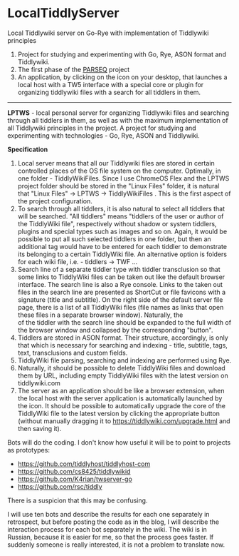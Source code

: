 # LocalTiddlyServer
Local Tiddlywiki server on Go-Rye with implementation of Tiddlywiki principles

1. Project for studying and experimenting with Go, Rye, ASON format and Tiddlywiki.
2. The first phase of the [PARSEQ](https://github.com/Serj-Aleks/PARSEQ) project
3. An application, by clicking on the icon on your desktop, that launches a local host with a TW5 interface with a special core or plugin for organizing tiddlywiki files with a search for all tiddlers in them.

---

**LPTWS** - local personal server for organizing Tiddlywiki files and searching through all tiddlers in them, as well as with the maximum implementation of all Tiddlywiki principles in the project. A project for studying and experimenting with technologies - Go, Rye, ASON and Tiddlywiki.

**Specification**

1. Local server means that all our Tiddlywiki files are stored in certain controlled places of the OS file system on the computer. Optimally, in one folder - TiddlyWikiFiles. Since I use ChromeOS Flex and the LPTWS project folder should be stored in the "Linux Files" folder, it is natural that "Linux Files" -> LPTWS -> TiddlyWikiFiles . This is the first aspect of the project configuration.
2. To search through all tiddlers, it is also natural to select all tiddlers that will be searched. "All tiddlers" means "tiddlers of the user or author of the TiddlyWiki file", respectively without shadow or system tiddlers, plugins and special types such as images and so on. Again, it would be possible to put all such selected tiddlers in one folder, but then an additional tag would have to be entered for each tiddler to demonstrate its belonging to a certain TiddlyWiki file. An alternative option is folders for each wiki file, i.e. - tiddlers -> TWF ...
3. Search line of a separate tiddler type with tiddler transclusion so that some links to TiddlyWiki files can be taken out like the default browser interface. The search line is also a Rye console. Links to the taken out files in the search line are presented as ShortCut or file favicons with a signature (title and subtitle). On the right side of the default server file page, there is a list of all TiddlyWiki files (file names as links that open these files in a separate browser window). Naturally, the <div> of the tiddler with the search line should be expanded to the full width of the browser window and collapsed by the corresponding "button".
4. Tiddlers are stored in ASON format. Their structure, accordingly, is only that which is necessary for searching and indexing - title, subtitle, tags, text, transclusions and custom fields.
5. TiddlyWiki file parsing, searching and indexing are performed using Rye.
6. Naturally, it should be possible to delete TiddlyWiki files and download them by URL, including empty TiddlyWiki files with the latest version on tiddlywiki.com
7. The server as an application should be like a browser extension, when the local host with the server application is automatically launched by the icon. It should be possible to automatically upgrade the core of the TiddlyWiki file to the latest version by clicking the appropriate button (without manually dragging it to https://tiddlywiki.com/upgrade.html and then saving it).

Bots will do the coding. I don't know how useful it will be to point to projects as prototypes:

* https://github.com/tiddlyhost/tiddlyhost-com
* https://github.com/cs8425/tiddlywikid
* https://github.com/K4rian/twserver-go
* https://github.com/rsc/tiddly

There is a suspicion that this may be confusing.

I will use ten bots and describe the results for each one separately in retrospect, but before posting the code as in the blog, I will describe the interaction process for each bot separately in the wiki. The wiki is in Russian, because it is easier for me, so that the process goes faster. If suddenly someone is really interested, it is not a problem to translate now.
